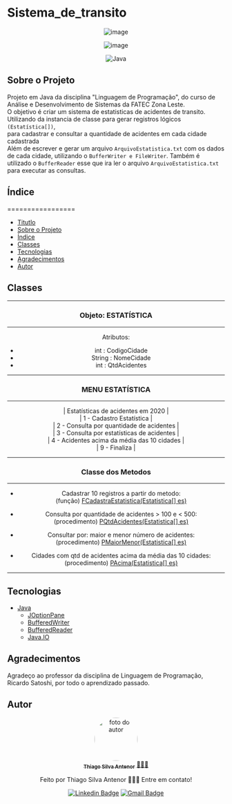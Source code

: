 # Sistema_de_transito

<div align="center">
  
![image](https://github.com/thiagosilvaantenor/Sistema_de_transito/assets/99970279/8ecaf147-1984-43da-99ec-345a28850773)

![image](https://github.com/thiagosilvaantenor/Sistema_de_transito/assets/99970279/8246ddff-ce1f-4dd3-abf9-f562d9800c42)

![Java](https://img.shields.io/badge/java-%23ED8B00.svg?style=for-the-badge&logo=openjdk&logoColor=white)
</div>
  
## Sobre o Projeto
Projeto em Java da disciplina "Linguagem de Programação", do curso de Análise e Desenvolvimento de Sistemas da FATEC Zona Leste.<br>
O objetivo é criar um sistema de estatisticas de acidentes de transito.<br> Utilizando da instancia de classe para gerar registros lógicos `(Estatística[])`,<br>para cadastrar e consultar a quantidade de acidentes em cada cidade cadastrada
<br>Além de escrever e gerar um arquivo `ArquivoEstatistica.txt` com os dados de cada cidade, utilizando o `BufferWriter e FileWriter`. Também é utilizado o `BufferReader` esse que ira ler o arquivo `ArquivoEstatistica.txt` para executar as consultas. 

## Índice
=================
<!--ts-->
* [Titutlo](#sistema_de_transisto)
* [Sobre o Projeto](#sobre_o_projeto)
* [Índice](#índice)
* [Classes](#classes)
* [Tecnologias](#tecnologias)
* [Agradecimentos](#agradecimentos)
* [Autor](#autor)
<!--te-->

## Classes
 <div align = "center">
<hr>
   <h3> Objeto: ESTATÍSTICA </h3>
<hr>
   Atributos:
   
* int : CodigoCidade
* String : NomeCidade
* int : QtdAcidentes 
   
<hr>
<h3>MENU ESTATÍSTICA</h3>
<hr>
<!--ts-->
| Estatísticas de acidentes em 2020
|<br>| 1 - Cadastro Estatística
|<br>| 2 - Consulta por quantidade de acidentes
|<br>| 3 - Consulta por estatísticas de acidentes
|<br>| 4 - Acidentes acima da média das 10 cidades
|<br>| 9 - Finaliza |
<!--te-->

<hr> 
<h3>Classe dos Metodos</h3>
<hr>

- Cadastrar 10 registros a partir do metodo:<br>
  (função) [ FCadastraEstatistica(Estatistica[] es)](https://github.com/thiagosilvaantenor/Sistema_de_transito/blob/main/src/ClasseMetodos.java)

- Consulta por quantidade de acidentes > 100 e < 500:<br>
  (procedimento) [PQtdAcidentes(Estatistica[] es)](https://github.com/thiagosilvaantenor/Sistema_de_transito/blob/main/src/ClasseMetodos.java)
  
- Consultar por:  maior e menor número de acidentes:<br>
  (procedimento) [PMaiorMenor(Estatistica[] es)](https://github.com/thiagosilvaantenor/Sistema_de_transito/blob/main/src/ClasseMetodos.java)
  
- Cidades com qtd de acidentes acima da média das 10 cidades:<br> 
  (procedimento) [PAcima(Estatistica[] es)](https://github.com/thiagosilvaantenor/Sistema_de_transito/blob/main/src/ClasseMetodos.java)
<hr>
  
</div>

## Tecnologias
- [Java](https://www.oracle.com/br/java/)
  - [JOptionPane](https://docs.oracle.com/javase/8/docs/api/javax/swing/JOptionPane.html)
  - [BufferedWriter](https://docs.oracle.com/javase/8/docs/api/java/io/BufferedWriter.html)
  - [BufferedReader](https://docs.oracle.com/javase/8/docs/api/java/io/BufferedReader.html)
  - [Java.IO](https://docs.oracle.com/javase/8/docs/api/java/io/package-summary.html)

## Agradecimentos
Agradeço ao professor da disciplina de Linguagem de Programação, Ricardo Satoshi, por todo o aprendizado passado.

## Autor
<div align="center">
<a href="https://www.linkedin.com/in/thiago-antenor/">
<img style="border-radius: 50%;" src="https://avatars.githubusercontent.com/u/99970279?v=4" width="100px;" alt="foto do autor"/>
 <br/>
 <sub><b>Thiago Silva Antenor</b></sub></a> <a href="https://www.linkedin.com/in/thiago-antenor/" title="Linkedin"> 🧑🏾‍💻</a>


Feito por Thiago Silva Antenor 👨🏾‍💻 Entre em contato!

[![Linkedin Badge](https://img.shields.io/badge/-Thiago-blue?style=flat-square&logo=Linkedin&logoColor=white&link=https://www.linkedin.com/in/thiago-antenor/)](https://www.linkedin.com/in/thiago-antenor/) 
[![Gmail Badge](https://img.shields.io/badge/-thiagoantenor31@gmail.com-c14438?style=flat-square&logo=Gmail&logoColor=white&link=mailto:thiagoantenor31.com)](mailto:thiagoantenor31.com)

</div>
